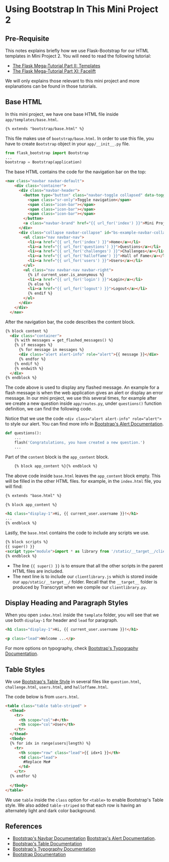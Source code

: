 # Using Bootstrap In This Mini Project 2

## Pre-Requisite

This notes explains briefly how we use Flask-Bootstrap for our HTML templates in Mini Project 2.  You will need to read the following tutorial:
- [The Flask Mega-Tutorial Part II: Templates](https://blog.miguelgrinberg.com/post/the-flask-mega-tutorial-part-ii-templates)
- [The Flask Mega-Tutorial Part XI: Facelift](https://blog.miguelgrinberg.com/post/the-flask-mega-tutorial-part-xi-facelift)

We will only explains those relevant to this mini project and more explanations can be found in those tutorials.

## Base HTML

In this mini project, we have one base HTML file inside `app/templates/base.html`. 

```html
{% extends "bootstrap/base.html" %}
```

This file makes use of `bootstrap/base.html`. In order to use this file, you have to create `Bootstrap` object in your `app/__init__.py` file.

```python
from flask_bootstrap import Bootstrap 
...
bootstrap = Bootstrap(application)
```

The base HTML contains the code for the navigation bar on the top:

```html
<nav class="navbar navbar-default">
    <div class="container">
      <div class="navbar-header">
        <button type="button" class="navbar-toggle collapsed" data-toggle="collapse" data-target="#bs-example-navbar-collapse-1" aria-expanded="false">
          <span class="sr-only">Toggle navigation</span>
          <span class="icon-bar"></span>
          <span class="icon-bar"></span>
          <span class="icon-bar"></span>
        </button>
        <a class="navbar-brand" href="{{ url_for('index') }}">Mini Project 2</a>
      </div>
      <div class="collapse navbar-collapse" id="bs-example-navbar-collapse-1">
        <ul class="nav navbar-nav">
          <li><a href="{{ url_for('index') }}">Home</a></li>
          <li><a href="{{ url_for('questions') }}">Questions</a></li>
          <li><a href="{{ url_for('challenges') }}">Challenges</a></li>
          <li><a href="{{ url_for('halloffame') }}">Hall of Fame</a></li>
          <li><a href="{{ url_for('users') }}">Users</a></li>
        </ul>
        <ul class="nav navbar-nav navbar-right">
          {% if current_user.is_anonymous %}
          <li><a href="{{ url_for('login') }}">Login</a></li>
          {% else %}
          <li><a href="{{ url_for('logout') }}">Logout</a></li>
          {% endif %}
        </ul>
      </div>
    </div>
  </nav>
```

After the navigation bar, the code describes the content block.

```html
{% block content %}
  <div class="container">
    {% with messages = get_flashed_messages() %}
    {% if messages %}
      {% for message in messages %}
      <div class="alert alert-info" role="alert">{{ message }}</div>
      {% endfor %}
    {% endif %}
    {% endwith %}
  </div>
{% endblock %}
```

The code above is used to display any flashed message. An example for a flash message is when the web application gives an alert or display an error message. In our mini project, we use this several times, for example after we create a new question inside `app/routes.py`, under `questions()` function definition, we can find the following code.

Notice that we use the code `<div class="alert alert-info" role="alert">` to style our alert. You can find more info in [Bootstrap's Alert Documentation](https://getbootstrap.com/docs/4.5/components/alerts/).

```python
def questions():
    ...
    flash('Congratulations, you have created a new question.')
    ...
```

Part of the `content` block is the `app_content` block.

```html
    {% block app_content %}{% endblock %}
```

The above code inside `base.html` leaves the `app_content` block empty. This will be filled in the other HTML files. for example, in the `index.html` file, you will find:

```html
{% extends "base.html" %}

{% block app_content %}

<h1 class="display-1">Hi, {{ current_user.username }}!</h1>
...
{% endblock %}
```

Lastly, the `base.html` contains the code to include any scripts we use.

```html
{% block scripts %}
{{ super() }}
<script type="module">import * as library from '/static/__target__/clientlibrary.js'; window.library = library;</script>
{% endblock %}
```
- The line `{{ super() }}` is to ensure that all the other scripts in the parent HTML files are included.
- The next line is to include our `clientlibrary.js` which is stored inside our `app/static/__target__/` folder. Recall that the `__target__` folder is produced by Transcrypt when we compile our `clientlibrary.py`.

## Display Heading and Paragraph Styles

When you open `index.html` inside the `template` folder, you will see that we use both `display-1` for header and `lead` for paragraph. 

```html
<h1 class="display-1">Hi, {{ current_user.username }}!</h1>

<p class="lead">Welcome ...</p>
```

For more options on typography, check [Bootstrap's Typography Documentation](https://getbootstrap.com/docs/4.5/content/typography/). 

## Table Styles

We use [Bootstrap's Table Style](https://getbootstrap.com/docs/4.5/content/tables/) in several files like `question.html`, `challenge.html`, `users.html`, and `halloffame.html`. 

The code below is from `users.html`.

```html
<table class="table table-striped" >
  <thead>
    <tr>
      <th scope="col">#</th>
      <th scope="col">User</th>
    </tr>
  </thead>
  <tbody>
  {% for idx in range(users|length) %}
  	<tr>
      <th scope="row" class="lead">{{ idx+1 }}</th>
      <td class="lead">
      	#Replace Me#
      </td>
    </tr>
  {% endfor %}
  
  </tbody>
</table>
```

We use `table` inside the `class` option for `<table>` to enable Bootstrap's Table style. We also added `table-striped` so that each row is having an alternately light and dark color background. 



## References

- [Bootstrap's Navbar Documentation](https://getbootstrap.com/docs/4.5/components/navbar/)
[Bootstrap's Alert Documentation](https://getbootstrap.com/docs/4.5/components/alerts/).
- [Bootstrap's Table Documentation](https://getbootstrap.com/docs/4.5/content/tables/)
- [Bootstrap's Typography Documentation](https://getbootstrap.com/docs/4.5/content/typography/)
- [Bootstrap Documentation](https://getbootstrap.com/docs/4.5/getting-started/introduction/)

